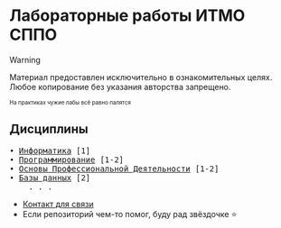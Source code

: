 
# Лабораторные работы ИТМО СППО
> [!WARNING]
> Материал предоставлен исключительно в ознакомительных целях. Любое копирование без указания авторства запрещено.

<sub><sup>На практиках чужие лабы всё равно палятся</sup></sub>

## Дисциплины
<pre>
• <a href="https://github.com/Mafteroid0/ITMO-CSE/tree/main/informatics">Информатика</a> [1]
• <a href="https://github.com/Mafteroid0/ITMO-CSE/tree/main/programming">Программирование</a> [1-2]
• <a href="https://github.com/Mafteroid0/ITMO-CSE/tree/main/opd">Основы Профессиональной Деятельности</a> [1-2]
• <a href="https://github.com/Mafteroid0/ITMO-CSE/tree/main/db">Базы данных</a> [2]
    . . .
</pre>

- <a href="https://t.me/mafteroid">Контакт для связи</a>
- Если репозиторий чем-то помог, буду рад звёздочке ⭐
